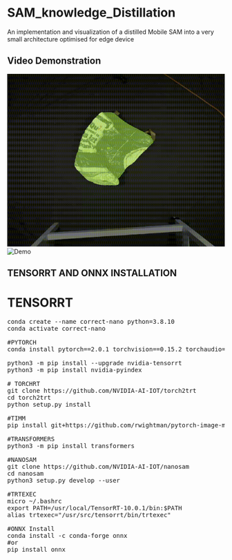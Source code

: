 # SAM_knowledge_Distillation
An implementation and visualization of a distilled Mobile SAM into a very small architecture optimised for edge device



## Video Demonstration


<img src="./demo/bag.gif" alt="Demo" width="600" height="400">
<img src="./demo/bottle.gif" alt="Demo" width="600" height="400">

## TENSORRT AND ONNX INSTALLATION

# TENSORRT

<pre>
conda create --name correct-nano python=3.8.10
conda activate correct-nano 

#PYTORCH 
conda install pytorch==2.0.1 torchvision==0.15.2 torchaudio==2.0.2 pytorch-cuda=11.8 -c pytorch -c nvidia

python3 -m pip install --upgrade nvidia-tensorrt
python3 -m pip install nvidia-pyindex

# TORCHRT
git clone https://github.com/NVIDIA-AI-IOT/torch2trt
cd torch2trt
python setup.py install

#TIMM
pip install git+https://github.com/rwightman/pytorch-image-models.git 

#TRANSFORMERS
python3 -m pip install transformers

#NANOSAM
git clone https://github.com/NVIDIA-AI-IOT/nanosam
cd nanosam
python3 setup.py develop --user

#TRTEXEC
micro ~/.bashrc
export PATH=/usr/local/TensorRT-10.0.1/bin:$PATH
alias trtexec="/usr/src/tensorrt/bin/trtexec"

#ONNX Install
conda install -c conda-forge onnx 
#or
pip install onnx
</pre>
